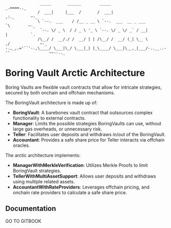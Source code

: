 ```
               _____       ______        _____                       _.====.._
              /  ___|     |___  /       /  ___|                    ,:._       ~-_
              \ `--.  ___    / /__ _ __ \ `--.  ___  __ _ ___          `\        ~-_
               `--. \/ _ \  / / _ \ '_ \ `--. \/ _ \/ _` / __|           |          `.
              /\__/ /  __/./ /  __/ | | /\__/ /  __/ (_| \__ \         ,/             ~-_
-.,_,.='``'-.,\____/ \___|\_/ \___|_| |_\____/ \___|\__,_|___/-..__..-''                 ~~--.._
```

# Boring Vault Arctic Architecture

Boring Vaults are flexible vault contracts that allow for intricate strategies, secured by both onchain and offchain mechanisms.

The BoringVault architecture is made up of:

- **BoringVault**: A barebones vault contract that outsources complex functionality to external contracts.
- **Manager**: Limits the possible strategies BoringVaults can use, without large gas overheads, or unnecessary risk.
- **Teller**: Facilitates user deposits and withdraws in/out of the BoringVault.
- **Accountant**: Provides a safe share price for Teller interacts via offchain oracles.

The arctic architecture implements:

- **ManagerWithMerkleVerification**: Utilizes Merkle Proofs to limit BoringVault strategies.
- **TellerWithMultiAssetSupport**: Allows user deposits and withdraws using multiple related assets.
- **AccountantWithRateProviders**: Leverages offchain pricing, and onchain rate providers to calculate a safe share price.

## Documentation

GO TO GITBOOK
